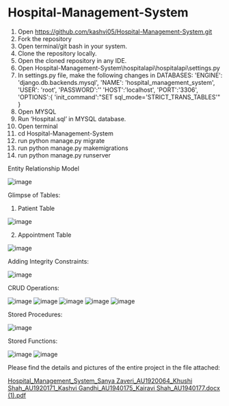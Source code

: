 # Hospital-Management-System
1.	Open https://github.com/kashvi05/Hospital-Management-System.git
2.	Fork the repository
3.	Open terminal/git bash in your system.
4.	Clone the repository locally.
5.	Open the cloned repository in any IDE.
6.	Open Hospital-Management-System\hospitalapi\hospitalapi\settings.py
7.	In settings.py file, make the following changes in DATABASES:
        'ENGINE': 'django.db.backends.mysql',
        'NAME': 'hospital_management_system',
        'USER': 'root',
        'PASSWORD':'<root-password>'
        'HOST':'localhost',
        'PORT':'3306',
        'OPTIONS':{
            'init_command':"SET sql_mode='STRICT_TRANS_TABLES'"
        }
8.	Open MYSQL
9.	Run ‘Hospital.sql’ in MYSQL database.
10.	Open terminal
11.	cd Hospital-Management-System
12.	run python manage.py migrate
13.	run python manage.py makemigrations
14.	run python manage.py runserver

Entity Relationship Model

![image](https://user-images.githubusercontent.com/71372587/205970464-2cb2bccd-ac8c-48b3-ac5c-aad19d256719.png)

Glimpse of Tables:

1. Patient Table

![image](https://user-images.githubusercontent.com/71372587/205971369-7baa8753-b3a8-40d1-bc32-af2dbfad0fa3.png)

2. Appointment Table

![image](https://user-images.githubusercontent.com/71372587/205971443-5af6e878-33ca-4b8d-9f84-e33f58add210.png)

Adding Integrity Constraints:

![image](https://user-images.githubusercontent.com/71372587/205971674-5a7d4860-d993-4a78-bb73-5dd4916b2dfd.png)

CRUD Operations: 

![image](https://user-images.githubusercontent.com/71372587/205971692-6b35d2bf-c4e8-4281-a2d8-fea3efb63108.png)
![image](https://user-images.githubusercontent.com/71372587/205971726-802eeb23-6f97-4ba1-b54c-29f846c9d5f0.png)
![image](https://user-images.githubusercontent.com/71372587/205971753-aa276344-6954-4bde-acdb-5964d635a9f1.png)
![image](https://user-images.githubusercontent.com/71372587/205971781-c5543c1e-81e3-430a-86c7-fb6ad5dca95f.png)
![image](https://user-images.githubusercontent.com/71372587/205971820-11a055a9-2c88-4717-b7e3-e2b134d3bc1b.png)

Stored Procedures: 

![image](https://user-images.githubusercontent.com/71372587/205972590-ef5448a8-e72e-481d-bba2-ed502200bec2.png)

Stored Functions: 

![image](https://user-images.githubusercontent.com/71372587/205972788-bb07e037-27fa-4e53-a0e7-4f2460801eeb.png)
![image](https://user-images.githubusercontent.com/71372587/205972810-65e70842-c1b3-435b-9d2a-d30dd084e5c9.png)

Please find the details and pictures of the entire project in the file attached:



[Hospital_Management_System_Sanya Zaveri_AU1920064_Khushi Shah_AU1920171_Kashvi Gandhi_AU1940175_Kairavi Shah_AU1940177.docx (1).pdf](https://github.com/kashvi05/Hospital-Management-System/files/10168593/Hospital_Management_System_Sanya.Zaveri_AU1920064_Khushi.Shah_AU1920171_Kashvi.Gandhi_AU1940175_Kairavi.Shah_AU1940177.docx.1.pdf)

